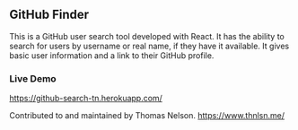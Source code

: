 ## GitHub Finder

This is a GitHub user search tool developed with React. It has the ability to search for users by username or real name, if they have it available. It gives basic user information and a link to their GitHub profile.

### Live Demo
https://github-search-tn.herokuapp.com/

Contributed to and maintained by Thomas Nelson.
https://www.thnlsn.me/
